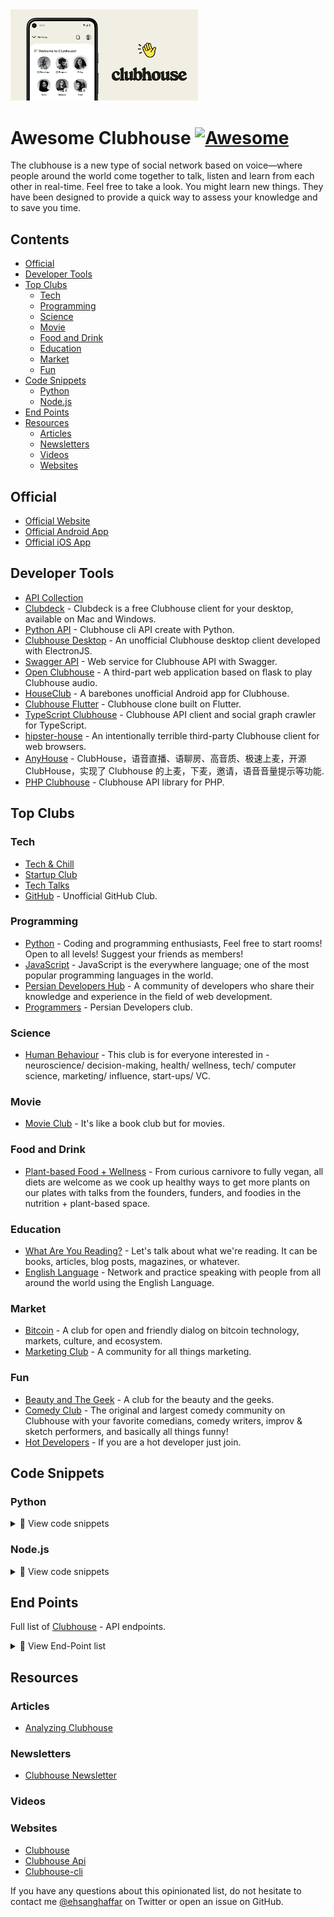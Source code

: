 <!-- lint ignore awesome-git-repo-age -->
<a href="https://clubhouse.com">
<img src="screenshot.png" alt="awesome clubhouse" width="300" />
</a>

# Awesome Clubhouse [![Awesome](https://awesome.re/badge.svg)](https://awesome.re)

The clubhouse is a new type of social network based on voice—where people around the world come together to talk, listen and learn from each other in real-time.
Feel free to take a look. You might learn new things. They have been designed to provide a quick way to assess your knowledge and to save you time.

## Contents

- [Official](#official)
- [Developer Tools](#developer-tools)
- [Top Clubs](#top-clubs)
  - [Tech](#tech)
  - [Programming](#programming)
  - [Science](#science)
  - [Movie](#movie)
  - [Food and Drink](#food-and-drink)
  - [Education](#education)
  - [Market](#market)
  - [Fun](#fun)
- [Code Snippets](#code-snippets)
  - [Python](#python)
  - [Node.js](#nodejs)
- [End Points](#end-points)
- [Resources](#resources)
  - [Articles](#articles)
  - [Newsletters](#newsletters)
  - [Videos](#videos)
  - [Websites](#websites)

## Official

- [Official Website](https://joinclubhouse.com)
- [Official Android App](https://play.google.com/store/apps/details?id=com.clubhouse)
- [Official iOS App](https://itunes.apple.com/us/app/clubhouse/id1209829091)

## Developer Tools

- [API Collection](https://github.com/ehsanghaffarii/awesome-clubhouse/files/Insomnia_Clubhouse.json)
- [Clubdeck](https://www.clubdeck.app/) - Clubdeck is a free Clubhouse client for your desktop, available on Mac and Windows.
- [Python API](https://github.com/stypr/clubhouse-py) - Clubhouse cli API create with Python.
- [Clubhouse Desktop](https://github.com/callmearta/clubhouse-desktop) - An unofficial Clubhouse desktop client developed with ElectronJS.
- [Swagger API](https://github.com/zhuowei/ClubhouseAPI) - Web service for Clubhouse API with Swagger.
- [Open Clubhouse](https://github.com/ai-eks/OpenClubhouse) - A third-part web application based on flask to play Clubhouse audio.
- [HouseClub](https://github.com/grishka/Houseclub) - A barebones unofficial Android app for Clubhouse.
- [Clubhouse Flutter](https://github.com/perpetio/clubhouse) - Clubhouse clone built on Flutter.
- [TypeScript Clubhouse](https://github.com/transitive-bullshit/clubhouse) - Clubhouse API client and social graph crawler for TypeScript.
- [hipster-house](https://github.com/zhuowei/hipster.house) - An intentionally terrible third-party Clubhouse client for web browsers.
- [AnyHouse](https://github.com/anyRTC-UseCase/anyHouse) - ClubHouse，语音直播、语聊房、高音质、极速上麦，开源 ClubHouse，实现了 Clubhouse 的上麦，下麦，邀请，语音音量提示等功能.
- [PHP Clubhouse](https://github.com/fadhiilrachman/clubhouse-api-php) - Clubhouse API library for PHP.

## Top Clubs

### Tech

- [Tech & Chill](https://www.clubhouse.com/club/techchill)
- [Startup Club](https://clubhousedb.com/club/45-startup-club)
- [Tech Talks](https://clubhousedb.com/club/3225-tech-talks)
- [GitHub](https://clubhousedb.com/club/735673473-github) - Unofficial GitHub Club.

### Programming

- [Python](https://clubhousedb.com/club/598487268-python) - Coding and programming enthusiasts, Feel free to start rooms! Open to all levels! Suggest your friends as members!
- [JavaScript](https://clubhousedb.com/club/1253333235-javascript) - JavaScript is the everywhere language; one of the most popular programming languages in the world.
- [Persian Developers Hub](https://clubhousedb.com/club/1630392162-persian-developers-hub) - A community of developers who share their knowledge and experience in the field of web development.
- [Programmers](https://www.clubhouse.com/club/%D8%A8%D8%B1%D9%86%D8%A7%D9%85%D9%87-%D9%86%D9%88%DB%8C%D8%B3%D8%A7%D9%86) - Persian Developers club.

### Science

- [Human Behaviour](https://clubhousedb.com/club/156-human-behaviour) - This club is for everyone interested in - neuroscience/ decision-making, health/ wellness, tech/ computer science, marketing/ influence, start-ups/ VC.

### Movie

- [Movie Club](https://clubhousedb.com/club/105-movie-club) - It's like a book club but for movies.

### Food and Drink

- [Plant-based Food + Wellness](https://clubhousedb.com/club/307-plant-based-food-wellness) - From curious carnivore to fully vegan, all diets are welcome as we cook up healthy ways to get more plants on our plates with talks from the founders, funders, and foodies in the nutrition + plant-based space.

### Education

- [What Are You Reading?](https://clubhousedb.com/club/764-what-are-you-reading) - Let's talk about what we're reading. It can be books, articles, blog posts, magazines, or whatever.
- [English Language](https://clubhousedb.com/club/290630288-english-language) - Network and practice speaking with people from all around the world using the English Language.

### Market

- [Bitcoin](https://clubhousedb.com/club/597-bitcoin) - A club for open and friendly dialog on bitcoin technology, markets, culture, and ecosystem.
- [Marketing Club](https://clubhousedb.com/club/131-marketing-club) - A community for all things marketing.

### Fun

- [Beauty and The Geek](https://www.clubhouse.com/club/beauty-and-the-geek) - A club for the beauty and the geeks.
- [Comedy Club](https://clubhousedb.com/club/1024-comedy-club) - The original and largest comedy community on Clubhouse with your favorite comedians, comedy writers, improv & sketch performers, and basically all things funny!
- [Hot Developers](https://www.clubhouse.com/club/hot-persiandevelopers) - If you are a hot developer just join.

## Code Snippets

### Python

<details>
<summary>📃 View code snippets </summary>

- Payload example

```python

  payload = "{\r\n \"channel\": \"MwkK3arv\" , \"user_id\": 1928455578  \r\n}"

```

- Headers examples

```python

  headers = {
        'CH-Languages': 'en-US',
        'CH-Locale': 'en_US',
        'Accept': 'application/json',
        'Accept-Encoding': 'gzip, deflate',
        'CH-AppBuild': '490',
        'CH-AppVersion': '1.0.0',
        'CH-UserID': '990405533',
        'User-Agent': 'clubhouse/490 (iPhone; iOS 14.4; Scale/2.00)',
        'Connection': 'close',
        'Content-Type': 'application/json; charset=utf-8',
        'Authorization': 'Token '+token[i]
        }

```

</details>

### Node.js

<details>
<summary>📃 View code snippets </summary>

- Payload example

```javascript
payload = {
  channel: "MwkK3arv",
  user_id: "1928455578",
};
```

</details>


## End Points

Full list of [Clubhouse](https://www.clubhouseapi.com/api) - API endpoints.

<details>
<summary>📃 View End-Point list</summary>

```bash
get_release_notes
get_all_topics
get_topic
get_clubs_for_topic
get_users_for_topic
update_name
update_displayname
update_bio
update_username
update_twitter_username
update_skintone
add_user_topic
remove_user_topic
update_notifications
add_email
get_settings
update_instagram_username
report_incident
get_followers
get_following
get_mutual_follows
get_suggested_follows_friends_only
get_suggested_follows_all
get_suggested_follows_similar
ignore_suggested_follow
follow
follow_multiple
unfollow
update_follow_notifications
block
unblock
get_profile
get_channel
get_channels
get_suggested_speakers
create_channel
join_channel
leave_channel
active_ping
end_channel
invite_speaker
uninvite_speaker
mute_speaker
make_moderator
accept_speaker_invite
reject_speaker_invite
invite_to_existing_channel
audience_reply
make_channel_public
make_channel_social
block_from_channel
get_welcome_channel
reject_welcome_channel
change_handraise_settings
get_create_channel_targets
update_channel_flags
hide_channel
get_notifications
get_actionable_notifications
ignore_actionable_notification
me
get_online_friends
search_users
search_clubs
check_for_update
get_suggested_invites
invite_to_app
invite_from_waitlist
invite_to_new_channel
accept_new_channel_invite
reject_new_channel_invite
cancel_new_channel_invite
add_club_admin
add_club_member
get_club
get_club_members
get_suggested_club_invites
remove_club_admin
remove_club_member
accept_club_member_invite
follow_club
unfollow_club
get_club_nominations
approve_club_nomination
reject_club_nomination
get_clubs
update_is_follow_allowed
update_is_membership_private
update_is_community
update_club_description
update_club_rules
update_club_topics
add_club_topic
remove_club_topic
get_events
get_events_for_user
get_events_to_start
delete_event
create_event
edit_event
get_event

```

</details>

## Resources

### Articles

- [Analyzing Clubhouse](https://blog.theori.io/research/korean/analyzing-clubhouse/)

### Newsletters

- [Clubhouse Newsletter](https://www.clubhouse.com/newsletter)

### Videos

### Websites

- [Clubhouse](https://www.clubhouse.com/)
- [Clubhouse Api](https://clubhouseapi.com/)
- [Clubhouse-cli](https://github.com/ehsanghaffarii/clubhouse-cli)

If you have any questions about this opinionated list, do not hesitate to contact me [@ehsanghaffar](https://twitter.com/ehsanghaffarii) on Twitter or open an issue on GitHub.
